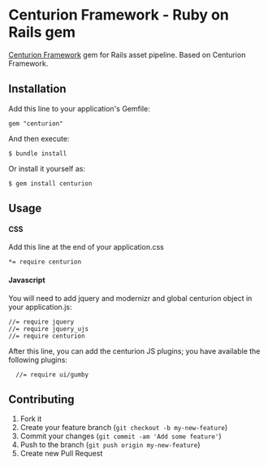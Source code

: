 # Centurion Framework - Ruby on Rails gem

[Centurion Framework](http://www.centurionframework.com/) gem for Rails asset pipeline. Based on Centurion Framework.

## Installation

Add this line to your application's Gemfile:

    gem "centurion"

And then execute:

    $ bundle install

Or install it yourself as:

    $ gem install centurion

## Usage

#### CSS

Add this line at the end of your application.css

    *= require centurion

#### Javascript

You will need to add jquery and modernizr and global centurion object in your application.js:

    //= require jquery
    //= require jquery_ujs
    //= require centurion

After this line, you can add the centurion JS plugins; you have available the following plugins:

      //= require ui/gumby

## Contributing

1. Fork it
2. Create your feature branch (`git checkout -b my-new-feature`)
3. Commit your changes (`git commit -am 'Add some feature'`)
4. Push to the branch (`git push origin my-new-feature`)
5. Create new Pull Request